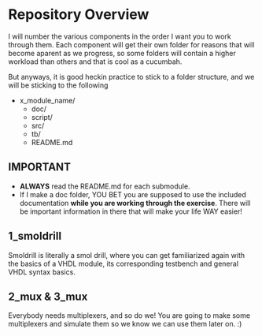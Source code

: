 # Repository Overview

I will number the various components in the order I want you to work through them. Each component will get their own folder for reasons that will become aparent as we progress, so some folders will contain a higher workload than others and that is cool as a cucumbah.  

But anyways, it is good heckin practice to stick to a folder structure, and we will be sticking to the following

- x_module_name/  
  - doc/
  - script/
  - src/
  - tb/
  - README.md

## IMPORTANT

- **ALWAYS** read the README.md for each submodule.
- If I make a doc folder, YOU BET you are supposed to use the included documentation **while you are working through the exercise**. There will be important information in there that will make your life WAY easier!

## 1_smoldrill

Smoldrill is literally a smol drill, where you can get familiarized again with the basics of a VHDL module, its corresponding testbench and general VHDL syntax basics. 

## 2_mux & 3_mux

Everybody needs multiplexers, and so do we! You are going to make some multiplexers and simulate them so we know we can use them later on. :)

##